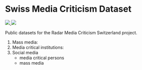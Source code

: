 # Swiss Media Criticism Dataset
<p>
    <a href="https://www.snf.ch" alt="Funding: Swiss National Science Foundation">
      <img src="https://img.shields.io/badge/Funding-SNSF-blue">
  </a>
  <a href="https://creativecommons.org/licenses/by/4.0/" alt="License: CC BY 4.0">
      <img src="https://img.shields.io/badge/License-CC%20BY%204.0-success">
  </a>
</p>

Public datasets for the Radar Media Criticism Switzerland project.

1. Mass media: 
2. Media critical institutions:
3. Social media
   - media critical persons
   - mass media
